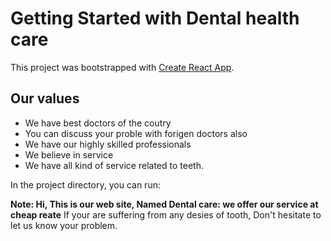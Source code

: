# Getting Started with Dental health care

This project was bootstrapped with [Create React App](https://dental-care-9b0e7.web.app/).

## Our values

- We have best doctors of the coutry
- You can discuss your proble with forigen doctors also
- We have our highly skilled professionals
- We believe in service
- We have all kind of service related to teeth.

In the project directory, you can run:

**Note: Hi, This is our web site, Named Dental care:
we offer our service at cheap reate**
If your are suffering from any desies of tooth, Don't hesitate to let us know your problem.
